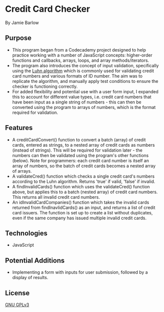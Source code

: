 # Credit Card Checker
By Jamie Barlow

## Purpose

- This program began from a Codecademy project designed to help practice working with a number of JavaScript concepts: higher-order functions and callbacks, arrays, loops, and array methods/iterators. 
- The program also introduces the concept of input validation, specifically using the [Luhn algorithm](https://en.wikipedia.org/wiki/Luhn_algorithm) which is commonly used for validating credit card numbers and various formats of ID number. The aim was to replicate the algorithm, and manually apply test conditions to ensure the checker is functioning correctly.
- For added flexibility and potential use with a user form input, I expanded this to account for different value types, i.e. credit card numbers that have been input as a single string of numbers - this can then be converted using the program to arrays of numbers, which is the format required for validation.

## Features

- A creditCardConvert() function to convert a batch (array) of credit cards, entered as strings, to a nested array of credit cards as numbers (instead of strings). This will be required for validation later - the numbers can then be validated using the program's other functions (below). Note for programmers: each credit card number is itself an array of numbers, so the batch of credit cards becomes a nested array of arrays. 
- A validateCred() function which checks a single credit card's numbers according to the Luhn algorithm. Returns 'true' if valid, 'false' if invalid.
- A findInvalidCards() function which uses the validateCred() function above, but applies this to a batch (nested array) of credit card numbers. This returns all invalid credit card numbers.
- An idInvalidCardCompanies() function which takes the invalid cards returned from findInavlidCards() as an input, and returns a list of credit card issuers. The function is set up to create a list without duplicates, even if the same company has issued multiple invalid credit cards.

## Technologies

- JavaScript

## Potential Additions

- Implementing a form with inputs for user submission, followed by a display of results.

## License

[GNU GPLv3](https://www.gnu.org/licenses/gpl-3.0.en.html)
